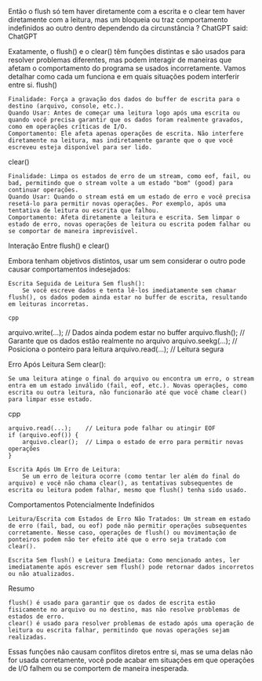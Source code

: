 Então o flush só tem haver diretamente com a escrita e o clear tem haver diretamente com a leitura, mas um bloqueia ou traz comportamento indefinidos ao outro dentro dependendo da circunstância ?
ChatGPT said:
ChatGPT

Exatamente, o flush() e o clear() têm funções distintas e são usados para resolver problemas diferentes, mas podem interagir de maneiras que afetam o comportamento do programa se usados incorretamente. Vamos detalhar como cada um funciona e em quais situações podem interferir entre si.
flush()

    Finalidade: Força a gravação dos dados do buffer de escrita para o destino (arquivo, console, etc.).
    Quando Usar: Antes de começar uma leitura logo após uma escrita ou quando você precisa garantir que os dados foram realmente gravados, como em operações críticas de I/O.
    Comportamento: Ele afeta apenas operações de escrita. Não interfere diretamente na leitura, mas indiretamente garante que o que você escreveu esteja disponível para ser lido.

clear()

    Finalidade: Limpa os estados de erro de um stream, como eof, fail, ou bad, permitindo que o stream volte a um estado "bom" (good) para continuar operações.
    Quando Usar: Quando o stream está em um estado de erro e você precisa resetá-lo para permitir novas operações. Por exemplo, após uma tentativa de leitura ou escrita que falhou.
    Comportamento: Afeta diretamente a leitura e escrita. Sem limpar o estado de erro, novas operações de leitura ou escrita podem falhar ou se comportar de maneira imprevisível.

Interação Entre flush() e clear()

Embora tenham objetivos distintos, usar um sem considerar o outro pode causar comportamentos indesejados:

    Escrita Seguida de Leitura Sem flush():
        Se você escreve dados e tenta lê-los imediatamente sem chamar flush(), os dados podem ainda estar no buffer de escrita, resultando em leituras incorretas.

    cpp

arquivo.write(...);   // Dados ainda podem estar no buffer
arquivo.flush();      // Garante que os dados estão realmente no arquivo
arquivo.seekg(...);   // Posiciona o ponteiro para leitura
arquivo.read(...);    // Leitura segura

Erro Após Leitura Sem clear():

    Se uma leitura atinge o final do arquivo ou encontra um erro, o stream entra em um estado inválido (fail, eof, etc.). Novas operações, como escrita ou outra leitura, não funcionarão até que você chame clear() para limpar esse estado.

cpp

    arquivo.read(...);    // Leitura pode falhar ou atingir EOF
    if (arquivo.eof()) {
        arquivo.clear();  // Limpa o estado de erro para permitir novas operações
    }

    Escrita Após Um Erro de Leitura:
        Se um erro de leitura ocorre (como tentar ler além do final do arquivo) e você não chama clear(), as tentativas subsequentes de escrita ou leitura podem falhar, mesmo que flush() tenha sido usado.

Comportamentos Potencialmente Indefinidos

    Leitura/Escrita com Estados de Erro Não Tratados: Um stream em estado de erro (fail, bad, ou eof) pode não permitir operações subsequentes corretamente. Nesse caso, operações de flush() ou movimentação de ponteiros podem não ter efeito até que o erro seja tratado com clear().

    Escrita Sem flush() e Leitura Imediata: Como mencionado antes, ler imediatamente após escrever sem flush() pode retornar dados incorretos ou não atualizados.

Resumo

    flush() é usado para garantir que os dados de escrita estão fisicamente no arquivo ou no destino, mas não resolve problemas de estados de erro.
    clear() é usado para resolver problemas de estado após uma operação de leitura ou escrita falhar, permitindo que novas operações sejam realizadas.

Essas funções não causam conflitos diretos entre si, mas se uma delas não for usada corretamente, você pode acabar em situações em que operações de I/O falhem ou se comportem de maneira inesperada.